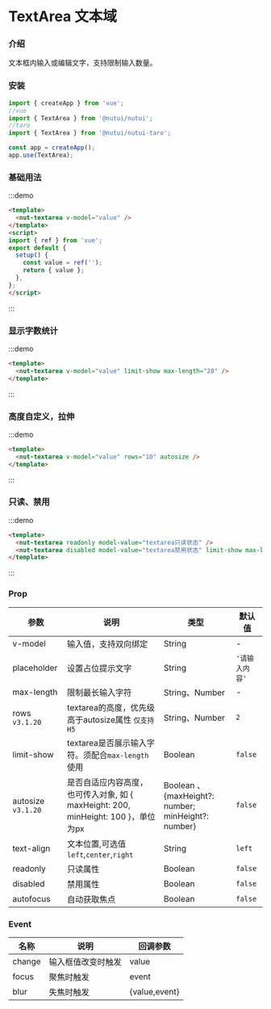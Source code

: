 # TextArea 文本域

### 介绍

文本框内输入或编辑文字，支持限制输入数量。

### 安装

``` javascript
import { createApp } from 'vue';
//vue
import { TextArea } from '@nutui/nutui';
//taro
import { TextArea } from '@nutui/nutui-taro';

const app = createApp();
app.use(TextArea);

```

### 基础用法
:::demo

```html
<template>
  <nut-textarea v-model="value" />
</template>
<script>
import { ref } from 'vue';
export default {
  setup() {
    const value = ref('');
    return { value };
  },
};
</script>
```
:::

### 显示字数统计

:::demo

```html
<template>
  <nut-textarea v-model="value" limit-show max-length="20" />
</template>
```
:::

### 高度自定义，拉伸
:::demo

```html
<template>
  <nut-textarea v-model="value" rows="10" autosize />
</template>
```
:::
### 只读、禁用

:::demo

```html
<template>
  <nut-textarea readonly model-value="textarea只读状态" />
  <nut-textarea disabled model-value="textarea禁用状态" limit-show max-length="20" />
</template>
```
:::


### Prop

| 参数        | 说明                                             | 类型           | 默认值         |
|-------------|--------------------------------------------------|----------------|----------------|
| v-model     | 输入值，支持双向绑定                             | String         | -              |
| placeholder | 设置占位提示文字                                 | String         | `'请输入内容'` |
| max-length  | 限制最长输入字符                                 | String、Number | -              |
| rows        `v3.1.20`| textarea的高度，优先级高于autosize属性  `仅支持 H5`                                 | String、Number | `2`            |
| limit-show  | textarea是否展示输入字符。须配合`max-length`使用 | Boolean        | `false`        |
| autosize    `v3.1.20`| 是否自适应内容高度，也可传入对象, 如 { maxHeight: 200, minHeight: 100 }，单位为px | Boolean 、{maxHeight?: number; minHeight?: number}       | `false`        |
| text-align  | 文本位置,可选值`left`,`center`,`right`           | String         | `left`         |
| readonly    | 只读属性                                         | Boolean        | `false`        |
| disabled    | 禁用属性                                         | Boolean        | `false`        |
| autofocus   | 自动获取焦点                                     | Boolean        | `false`        |


### Event

| 名称   | 说明           | 回调参数    |
|--------|----------------|-------------|
| change | 输入框值改变时触发 | value       |
| focus  | 聚焦时触发     | event       |
| blur   | 失焦时触发     | {value,event} |









